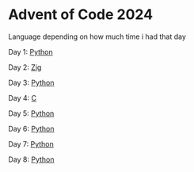 # Advent of Code 2024

Language depending on how much time i had that day

Day 1: [Python](01.py)

Day 2: [Zig](02.zig)

Day 3: [Python](03.py)

Day 4: [C](04.c)

Day 5: [Python](05.py)

Day 6: [Python](06.py)

Day 7: [Python](07.py)

Day 8: [Python](08.py)